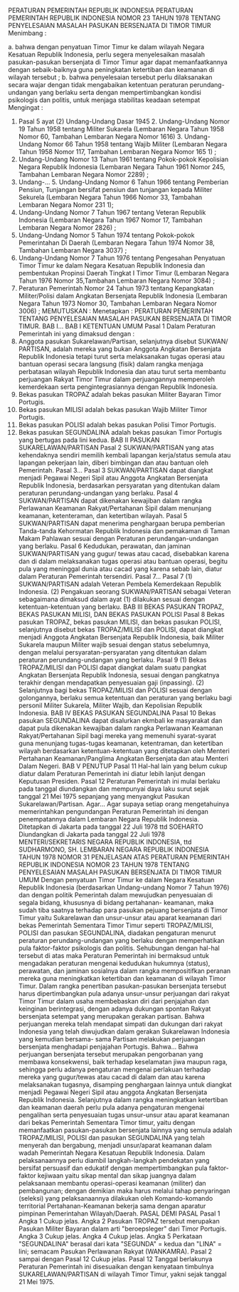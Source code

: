  PERATURAN PEMERINTAH REPUBLIK INDONESIA PERATURAN PEMERINTAH REPUBLIK INDONESIA NOMOR 23 TAHUN 1978 TENTANG PENYELESAIAN MASALAH PASUKAN BERSENJATA DI TIMOR TIMUR
Menimbang :

a. bahwa dengan penyatuan Timor Timur ke dalam wilayah Negara Kesatuan Republik Indonesia, perlu segera menyelesaikan masalah pasukan-pasukan bersenjata di Timor Timur agar dapat memanfaatkannya dengan sebaik-baiknya guna peningkatan ketertiban dan keamanan di wilayah tersebut ;
b. bahwa penyelesaian tersebut perlu dilaksanakan secara wajar dengan tidak mengabaikan ketentuan peraturan perundang-undangan yang berlaku serta dengan mempertimbangkan kondisi psikologis dan politis, untuk menjaga stabilitas keadaan setempat
Mengingat :

1. Pasal 5 ayat (2) Undang-Undang Dasar 1945 2. Undang-Undang Nomor 19 Tahun 1958 tentang Militer Sukarela (Lembaran Negara Tahun 1958 Nomor 60, Tambahan Lembaran Negara Nomor 1616) 3. Undang-Undang Nomor 66 Tahun 1958 tentang Wajib Militer (Lembaran Negara Tahun 1958 Nomor 117, Tambahan Lembaran Negara Nomor 165 1) ;
4. Undang-Undang Nomor 13 Tahun 1961 tentang Pokok-pokok Kepolisian Negara Republik Indonesia (Lembaran Negara Tahun 1961 Nomor 245, Tambahan Lembaran Negara Nomor 2289) ;
5. Undang-… 5. Undang-Undang Nomor 6 Tahun 1966 tentang Pemberian Pensiun, Tunjangan bersifat pensiun dan tunjangan kepada Militer Sekurela (Lembaran Negara Tahun 1966 Nomor 33, Tambahan Lembaran Negara Nomor 231 1);
6. Undang-Undang Nomor 7 Tahun 1967 tentang Veteran Republik Indonesia (Lembaran Negara Tahun 1967 Nomor 17, Tambahan Lembaran Negara Nomor 2826) ;
7. Undang-Undang Nomor 5 Tahun 1974 tentang Pokok-pokok Pemerintahan Di Daerah (Lembaran Negara Tahun 1974 Nomor 38, Tambahan Lembaran Negara 3037) ;
8. Undang-Undang Nomor 7 Tahun 1976 tentang Pengesahan Penyatuan Timor Timur ke dalam Negara Kesatuan Republik Indonesia dan pembentukan Propinsi Daerah Tingkat I Timor Timur (Lembaran Negara Tahun 1976 Nomor 35,Tambahan Lembaran Negara Nomor 3084) ;
9. Peraturan Pemerintah Nomor 24 Tahun 1973 tentang Kepangkatan Militer/Polisi dalam Angkatan Bersenjata Republik Indonesia (Lembaran Negara Tahun 1973 Nomor 30, Tambahan Lembaran Negara Nomor 3006) ;
MEMUTUSKAN :
 Menetapkan : PERATURAN PEMERINTAH TENTANG PENYELESAIAN MASALAH PASUKAN BERSENJATA DI TIMOR TIMUR. BAB I…
BAB I KETENTUAN UMUM
Pasal 1
Dalam Peraturan Pemerintah ini yang dimaksud dengan :
1. Anggota pasukan Sukarelawan/Partisan, selanjutnya disebut SUKWAN/ PARTISAN, adalah mereka yang bukan Anggota Angkatan Bersenjata Republik Indonesia tetapi turut serta melaksanakan tugas operasi atau bantuan operasi secara langsung (fisik) dalam rangka menjaga perbatasan wilayah Republik Indonesia dan atau turut serta membantu perjuangan Rakyat Timor Timur dalam perjuangannya memperoleh kemerdekaan serta pengintegrasiannya dengan Republik Indonesia.
2. Bekas pasukan TROPAZ adalah bekas pasukan Militer Bayaran Timor Portugis.
3. Bekas pasukan MILISI adalah bekas pasukan Wajib Militer Timor Portugis.
4. Bekas pasukan POLISI adalah bekas pasukan Polisi Timor Portugis.
5. Bekas pasukan SEGUNDALINA adalah bekas pasukan Timor Portugis yang bertugas pada lini kedua.
BAB II PASUKAN SUKARELAWAN/PARTISAN
Pasal 2
SUKWAN/PARTISAN yang atas kehendaknya sendiri memilih kembali lapangan kerja/status semula atau lapangan pekerjaan lain, diberi bimbingan dan atau bantuan oleh Pemerintah. Pasal 3…
Pasal 3
SUKWAN/PARTISAN dapat diangkat menjadi Pegawai Negeri Sipil atau Anggota Angkatan Bersenjata Republik Indonesia, berdasarkan persyaratan yang ditentukan dalam peraturan perundang-undangan yang berlaku.
Pasal 4
SUKWAN/PARTISAN dapat dikenakan kewajiban dalam rangka Perlawanan Keamanan Rakyat/Pertahanan Sipil dalam menunjang keamanan, ketenteraman, dan ketertiban wilayah.
Pasal 5
SUKWAN/PARTISAN dapat menerima penghargaan berupa pemberian Tanda-tanda Kehormatan Republik Indonesia dan pemakaman di Taman Makam Pahlawan sesuai dengan Peraturan perundangan-undangan yang berlaku.
Pasal 6
Kedudukan, perawatan, dan jaminan SUKWAN/PARTISAN yang gugur/ tewas atau cacad, disebabkan karena dan di dalam melaksanakan tugas operasi atau bantuan operasi, begitu pula yang meninggal dunia atau cacad yang karena sebab lain, diatur dalam Peraturan Pemerintah tersendiri. Pasal 7…
Pasal 7
(1) SUKWAN/PARTISAN adalah Veteran Pembela Kemerdekaan Republik Indonesia.
(2) Pengakuan seorang SUKWAN/PARTISAN sebagai Veteran sebagaimana dimaksud dalam ayat (1) dilakukan sesuai dengan ketentuan-ketentuan yang berlaku.
BAB III BEKAS PASUKAN TROPAZ, BEKAS PASUKAN MILISI, DAN BEKAS PASUKAN POLISI
Pasal 8
Bekas pasukan TROPAZ, bekas pasukan MILISI, dan bekas pasukan POLISI, selanjutnya disebut bekas TROPAZ/MILISI dan POLISI, dapat diangkat menjadi Anggota Angkatan Bersenjata Republik Indonesia, baik Militer Sukarela maupun Militer wajib sesuai dengan status sebelumnya, dengan melalui persyaratan-persyaratan yang ditentukan dalam peraturan perundang-undangan yang berlaku.
Pasal 9
(1) Bekas TROPAZ/MILISI dan POLISI dapat diangkat dalam suatu pangkat Angkatan Bersenjata Republik Indonesia, sesuai dengan pangkatnya terakhir dengan mendapatkan penyesuaian gaji (inpassing).
(2) Selanjutnya bagi bekas TROPAZ/MILISI dan POLISI sesuai dengan golongannya, berlaku semua ketentuan dan peraturan yang berlaku bagi personil Militer Sukarela, Militer Wajib, dan Kepolisian Republik Indonesia.
BAB IV BEKAS PASUKAN SEGUNDALINA
Pasal 10
Bekas pasukan SEGUNDALINA dapat disalurkan ekmbali ke masyarakat dan dapat pula dikenakan kewajiban dalam rangka Perlawanan Keamanan Rakyat/Pertahanan Sipil bagi mereka yang memenuhi syarat-syarat guna menunjang tugas-tugas keamanan, ketentraman, dan ketertiban wilayah berdasarkan ketentuan-ketentuan yang ditetapkan oleh Menteri Pertahanan Keamanan/Panglima Angkatan Bersenjata dan atau Menteri Dalam Negeri.
BAB V PENUTUP
Pasal 11
Hal-hal lain yang belum cukup diatur dalam Peraturan Pemerintah ini diatur lebih lanjut dengan Keputusan Presiden.
Pasal 12
Peraturan Pemerintah ini mulai berlaku pada tanggal diundangkan dan mempunyai daya laku surut sejak tanggal 21 Mei 1975 sepanjang yang menyangkut Pasukan Sukarelawan/Partisan. Agar… Agar supaya setiap orang mengetahuinya memerintahkan pengundangan Peraturan Pemerintah ini dengan penempatannya dalam Lembaran Negara Republik Indonesia. Ditetapkan di Jakarta pada tanggal 22 Juli 1978 ttd SOEHARTO Diundangkan di Jakarta pada tanggal 22 Juli 1978 MENTERI/SEKRETARIS NEGARA REPUBLIK INDONESIA, ttd SUDHARMONO, SH. LEMBARAN NEGARA REPUBLIK INDONESIA TAHUN 1978 NOMOR 31 PENJELASAN ATAS PERATURAN PEMERINTAH REPUBLIK INDONESIA NOMOR 23 TAHUN 1978 TENTANG PENYELESAIAN MASALAH PASUKAN BERSENJATA DI TIMOR TIMUR UMUM Dengan penyatuan Timor Timur ke dalam Negara Kesatuan Republik Indonesia (berdasarkan Undang-undang Nomor 7 Tahun 1976) dan dengan politik Pemerintah dalam mewujudkan penyesuaian di segala bidang, khususnya di bidang pertahanan- keamanan, maka sudah tiba saatnya terhadap para pasukan pejuang bersenjata di Timor Timur yaitu Sukarelawan dan unsur-unsur atau aparat keamanan dari bekas Pemerintah Sementara Timor Timur seperti TROPAZ/MILISI, POLISI dan pasukan SEGUNDALINA, diadakan pengaturan menurut peraturan perundang-undangan yang berlaku dengan memperhatikan pula faktor-faktor psikologis dan politis. Sehubungan dengan hal-hal tersebut di atas maka Peraturan Pemerintah ini bermaksud untuk mengadakan peraturan mengenai kedudukan hukumnya (status), perawatan, dan jaminan sosialnya dalam rangka mempositifkan peranan mereka guna meningkatkan ketertiban dan keamanan di wilayah Timor Timur. Dalam rangka penertiban pasukan-pasukan bersenjata tersebut harus dipertimbangkan pula adanya unsur-unsur perjuangan dari rakyat Timor Timur dalam usaha membebaskan diri dari penjajahan dan keinginan berintegrasi, dengan adanya dukungan spontan Rakyat bersenjata setempat yang merupakan gerakan partisan. Bahwa perjuangan mereka telah mendapat simpati dan dukungan dari rakyat Indonesia yang telah diwujudkan dalam gerakan Sukarelawan Indonesia yang kemudian bersama- sama Partisan melakukan perjuangan bersenjata menghadapi penjajahan Portugis. Bahwa… Bahwa perjuangan bersenjata tersebut merupakan pengorbanan yang membawa konsekwensi, baik terhadap keselamatan jiwa maupun raga, sehingga perlu adanya pengaturan mengenai perlakuan terhadap mereka yang gugur/tewas atau cacad di dalam dan atau karena melaksanakan tugasnya, disamping penghargaan lainnya untuk diangkat menjadi Pegawai Negeri Sipil atau anggota Angkatan Bersenjata Republik Indonesia. Selanjutnya dalam rangka meningkatkan ketertiban dan keamanan daerah perlu pula adanya pengaturan mengenai pengalihan serta penyesuaian tugas unsur-unsur atau aparat keamanan dari bekas Pemerintah Sementara Timor timur, yaitu dengan memanfaatkan pasukan-pasukan bersenjata lainnya yang semula adalah TROPAZ/MILISI, POLISI dan pasukan SEGUNDALINA yang telah menyerah dan bergabung, menjadi unsur/aparat keamanan dalam wadah Pemerintah Negara Kesatuan Republik Indonesia. Dalam pelaksanaannya perlu diambil langkah-langkah pendekatan yang bersifat persuasif dan edukatif dengan mempertimbangkan pula faktor-faktor kejiwaan yaitu sikap mental dan sikap juangnya dalam pelaksanaan membantu operasi-operasi keamanan (militer) dan pembangunan; dengan demikian maka harus melalui tahap penyaringan (seleksi) yang pelaksanaannya dilakukan oleh Komando-komando territorial Pertahanan-Keamanan bekerja sama dengan aparatur pimpinan Pemerintahan Wilayah/Daerah. PASAL DEMI PASAL
Pasal 1
Angka 1 Cukup jelas. Angka 2 Pasukan TROPAZ tersebut merupakan Pasukan Militer Bayaran dalam arti "beroepsleger" dari Timor Portugis. Angka 3 Cukup jelas. Angka 4 Cukup jelas. Angka 5 Perkataan "SEGUNDALINA" berasal dari kata "SEGUNDA" = kedua dan "LINA" = lini; semacam Pasukan Perlawanan Rakyat (WANKAMRA). Pasal 2 sampai dengan Pasal 12 Cukup jelas.
Pasal 12
Tanggal berlakunya Peraturan Pemerintah ini disesuaikan dengan kenyataan timbulnya SUKARELAWAN/PARTISAN di wilayah Timor Timur, yakni sejak tanggal 21 Mei 1975.